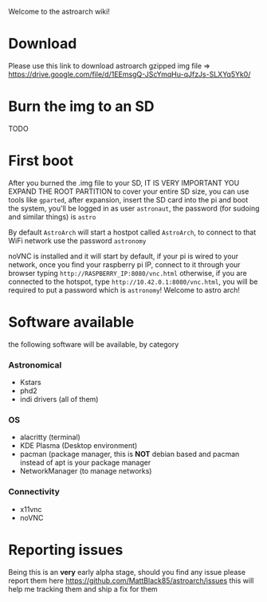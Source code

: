 Welcome to the astroarch wiki!

# Download
Please use this link to download astroarch gzipped img file => https://drive.google.com/file/d/1EEmsgQ-JScYmqHu-qJfzJs-SLXYq5Yk0/

# Burn the img to an SD
TODO

# First boot
After you burned the .img file to your SD, IT IS VERY IMPORTANT YOU EXPAND THE ROOT PARTITION to cover your entire SD size, you can use tools like `gparted`, after expansion, insert the SD card into the pi and boot the system, you'll be logged in as user `astronaut`, the password (for sudoing and similar things) is `astro`

By default `AstroArch` will start a hostpot called `AstroArch`, to connect to that WiFi network use the password `astronomy`

noVNC is installed and it will start by default, if your pi is wired to your network, once you find your raspberry pi IP, connect to it through your browser typing `http://RASPBERRY_IP:8080/vnc.html` otherwise, if you are connected to the hotspot, type `http://10.42.0.1:8080/vnc.html`, you will be required to put a password which is `astronomy`! Welcome to astro arch!


# Software available
the following software will be available, by category

### Astronomical
- Kstars
- phd2
- indi drivers (all of them) 

### OS
- alacritty (terminal)
- KDE Plasma (Desktop environment)
- pacman (package manager, this is **NOT** debian based and pacman instead of apt is your package manager
- NetworkManager (to manage networks)

### Connectivity
- x11vnc
- noVNC

# Reporting issues
Being this is an **very** early alpha stage, should you find any issue please report them here https://github.com/MattBlack85/astroarch/issues this will help me tracking them and ship a fix for them
